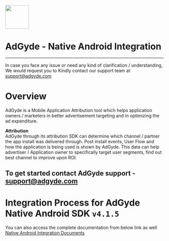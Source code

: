 <img src="https://www.adgyde.com/img/logo.png"  width="75">


# AdGyde - Native Android Integration
----
In case you face any issue or need any kind of clarification / understanding, We would request you to Kindly contact our support team at support@adgyde.com

# Overview

AdGyde is a Mobile Application Attribution tool which helps application owners / marketers in better advertisement targeting and in optimizing the ad expenditure. 

<b>Attribution</b><br>
AdGyde through its attribution SDK can determine which channel / partner the app install was delivered through. Post install events, User Flow and how the application is being used is shown by AdGyde. This data can help advertiser / Application owner to specifically target user segments, find out best channel to improve upon ROI.

To get started contact AdGyde support - support@adgyde.com
---

# Integration Process for AdGyde Native Android SDK `v4.1.5`
You can also access the complete documentation from below link as well
<a href="https://www.adgyde.com/documents.php?topic=Integration&platform=android"> Native Android Integration Documents </a> 
